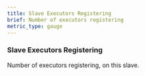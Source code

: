 ```yaml
---
title: Slave Executors Registering
brief: Number of executors registering
metric_type: gauge
---
```

### Slave Executors Registering

Number of executors registering, on this slave.